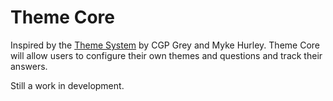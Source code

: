 
# Theme Core

Inspired by the [Theme System](https://www.thethemesystem.com/) by CGP Grey and Myke Hurley.  Theme Core will allow users to configure their own themes and questions and track their answers.

Still a work in development.